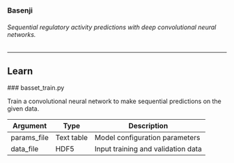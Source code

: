 ### Basenji
###### Sequential regulatory activity predictions with deep convolutional neural networks.
--------------------------------------------------------------------------------
## Learn

<a name="train"/>
### basset_train.py

Train a convolutional neural network to make sequential predictions on the given data.

| Argument | Type | Description |
| --- | --- | --- |
| params_file | Text table | Model configuration parameters |
| data_file | HDF5 | Input training and validation data |
